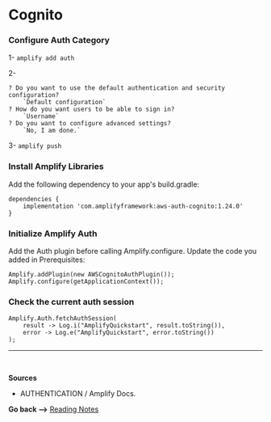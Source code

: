 # Cognito

### Configure Auth Category

1- `amplify add auth`

2-

```
? Do you want to use the default authentication and security configuration?
    `Default configuration`
? How do you want users to be able to sign in?
    `Username`
? Do you want to configure advanced settings?
    `No, I am done.`
```

3- `amplify push`

### Install Amplify Libraries

Add the following dependency to your app's build.gradle:

```
dependencies {
    implementation 'com.amplifyframework:aws-auth-cognito:1.24.0'
}
```

### Initialize Amplify Auth

Add the Auth plugin before calling Amplify.configure. Update the code you added in Prerequisites:

```
Amplify.addPlugin(new AWSCognitoAuthPlugin());
Amplify.configure(getApplicationContext());
```

### Check the current auth session

```
Amplify.Auth.fetchAuthSession(
    result -> Log.i("AmplifyQuickstart", result.toString()),
    error -> Log.e("AmplifyQuickstart", error.toString())
);
```

<hr>
<br>

**Sources**

- AUTHENTICATION / Amplify Docs.

**Go back -->** [Reading Notes](https://aseel-dweedar.github.io/reading-notes/)
